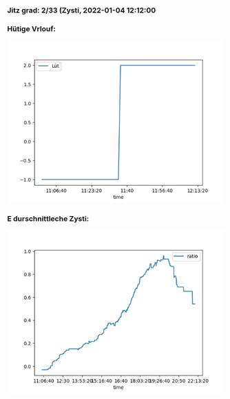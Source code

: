 ### Jitz grad: 2/33 (Zysti, 2022-01-04 12:12:00

### Hütige Vrlouf:
![Graph](Today.png)

### E durschnittleche Zysti:
![Graph](Zysti.png)